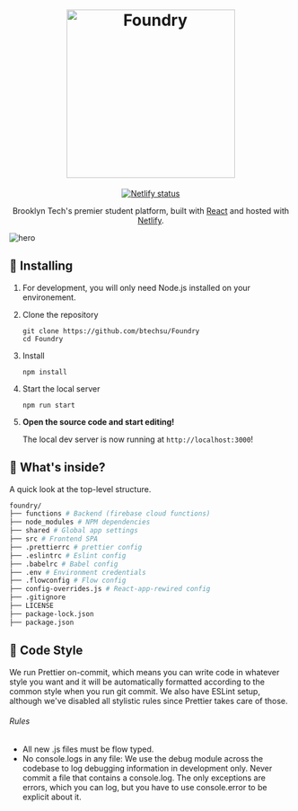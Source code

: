 <h1 align="center">
  <img src="https://i.imgur.com/ko1hl2N.png" alt="Foundry" width="300" />
</h1>
<p align="center">
  <a href="https://app.netlify.com/sites/foundry-dev/deploys" target="_blank">
    <img src="https://api.netlify.com/api/v1/badges/c4def703-1d0c-4159-a16e-a65eb84544a4/deploy-status" alt="Netlify status" />
  </a>
</p>
<p align="center">
  Brooklyn Tech's premier student platform, built with <a href="https://reactjs.org" target="_blank">React</a> and hosted with <a href="https://www.netlify.com" target="_blank">Netlify</a>.
</p>

![hero](https://i.imgur.com/i5GmM7I.png)

## 🚀 Installing

1.  For development, you will only need Node.js installed on your environement.

2.  Clone the repository

    ```shell
    git clone https://github.com/btechsu/Foundry
    cd Foundry
    ```

3.  Install

    ```shell
    npm install
    ```

4.  Start the local server

    ```shell
    npm run start
    ```

5.  **Open the source code and start editing!**

    The local dev server is now running at `http://localhost:3000`!

## 🧐 What's inside?

A quick look at the top-level structure.

```sh
foundry/
├── functions # Backend (firebase cloud functions)
├── node_modules # NPM dependencies
├── shared # Global app settings
├── src # Frontend SPA
├── .prettierrc # prettier config
├── .eslintrc # Eslint config
├── .babelrc # Babel config
├── .env # Environment credentials
├── .flowconfig # Flow config
├── config-overrides.js # React-app-rewired config
├── .gitignore
├── LICENSE
├── package-lock.json
├── package.json
```

## 🌟 Code Style

We run Prettier on-commit, which means you can write code in whatever style you want and it will be automatically formatted according to the common style when you run git commit. We also have ESLint setup, although we've disabled all stylistic rules since Prettier takes care of those.

###### Rules

- All new .js files must be flow typed.
- No console.logs in any file: We use the debug module across the codebase to log debugging information in development only. Never commit a file that contains a console.log. The only exceptions are errors, which you can log, but you have to use console.error to be explicit about it.
